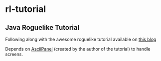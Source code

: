 # rl-tutorial
## Java Roguelike Tutorial

Following along with the awesome roguelike tutorial available on [this blog](http://trystans.blogspot.com.br/search/label/roguelike%20tutorial)

Depends on [AsciiPanel](https://github.com/trystan/AsciiPanel) (created by the author of the tutorial) to handle screens.
